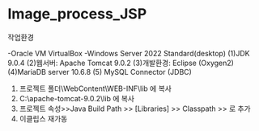 # Image_process_JSP
작업환경

  -Oracle VM VirtualBox
  -Windows Server 2022 Standard(desktop)
  (1)JDK 9.0.4
  (2)웹서버: Apache Tomcat 9.0.2
  (3)개발환경: Eclipse (Oxygen2)
  (4)MariaDB server 10.6.8 
  (5) MySQL Connector (JDBC)
  1. 프로젝트 폴더\WebContent\WEB-INF\lib 에 복사
  2. C:\apache-tomcat-9.0.2\lib 에 복사
  3. 프로젝트 속성>>Java Build Path >> [Libraries] >> Classpath >> <Add External JARs>로 추가
  4. 이클립스 재가동

